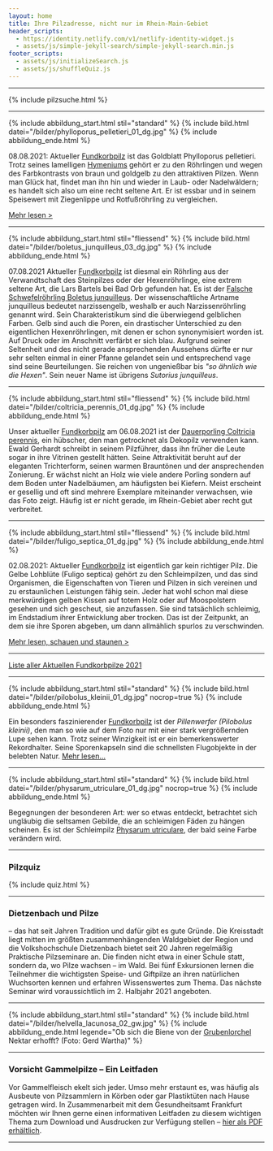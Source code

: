 ```yaml
---
layout: home
title: Ihre Pilzadresse, nicht nur im Rhein-Main-Gebiet
header_scripts:
  - https://identity.netlify.com/v1/netlify-identity-widget.js
  - assets/js/simple-jekyll-search/simple-jekyll-search.min.js
footer_scripts:
  - assets/js/initializeSearch.js
  - assets/js/shuffleQuiz.js
---
```

- - -

{% include pilzsuche.html %}

- - -

{% include abbildung_start.html stil="standard" %}
{% include bild.html datei="/bilder/phylloporus_pelletieri_01_dg.jpg" %}
{% include abbildung_ende.html %}

08.08.2021: Aktueller [Fundkorbpilz](AA "Glossar-") ist das Goldblatt Phylloporus pelletieri. Trotz seines lamelligen [Hymeniums](Hymenium "Glossar") gehört er zu den Röhrlingen und wegen des Farbkontrasts von braun und goldgelb zu den attraktiven Pilzen. Wenn man Glück hat, findet man ihn hin und wieder in Laub- oder Nadelwäldern; es handelt sich also um eine recht seltene Art. Er ist essbar und in seinem Speisewert mit Ziegenlippe und Rotfußröhrling zu vergleichen.

[Mehr lesen >](/pilze/phylloporus-pelletieri-goldblatt)

- - -

{% include abbildung_start.html stil="fliessend" %}
{% include bild.html datei="/bilder/boletus_junquilleus_03_dg.jpg" %}
{% include abbildung_ende.html %}

07.08.2021 Aktueller [Fundkorbpilz](AA "Glossar-") ist diesmal ein Röhrling aus der Verwandtschaft des Steinpilzes oder der Hexenröhrlinge, eine extrem seltene Art, die Lars Bartels bei Bad Orb gefunden hat. Es ist der [Falsche Schwefelröhrling Boletus junquilleus](/pilze/boletus-junquilleus-falscher-schwefelröhrling). Der wissenschaftliche Artname junquilleus bedeutet narzissengelb, weshalb er auch Narzissenröhrling genannt wird. Sein Charakteristikum sind die überwiegend gelblichen Farben. Gelb sind auch die Poren, ein drastischer Unterschied zu den eigentlichen Hexenröhrlingen, mit denen er schon synonymisiert worden ist. Auf Druck oder im Anschnitt verfärbt er sich blau. Aufgrund seiner Seltenheit und des nicht gerade ansprechenden Aussehens dürfte er nur sehr selten einmal in einer Pfanne gelandet sein und entsprechend vage sind seine Beurteilungen. Sie reichen von ungenießbar bis *"so ähnlich wie die Hexen"*. Sein neuer Name ist übrigens *Sutorius junquilleus*.

- - -

{% include abbildung_start.html stil="fliessend" %}
{% include bild.html datei="/bilder/coltricia_perennis_01_dg.jpg" %}
{% include abbildung_ende.html %}

Unser aktueller [Fundkorbpilz](AA "Glossar-") am 06.08.2021 ist der [Dauerporling Coltricia perennis](/pilze/coltricia-perennis-gezonter-dauerporling), ein hübscher, den man getrocknet als Dekopilz verwenden kann. Ewald Gerhardt schreibt in seinem Pilzführer, dass ihn früher die Leute sogar in ihre Vitrinen gestellt hätten. Seine Attraktivität beruht auf der eleganten Trichterform, seinen warmen Brauntönen und der ansprechenden Zonierung. Er wächst nicht an Holz wie viele andere Porling sondern auf dem Boden unter Nadelbäumen, am häufigsten bei Kiefern. Meist erscheint er gesellig und oft sind mehrere Exemplare miteinander verwachsen, wie das Foto zeigt. Häufig ist er nicht gerade, im Rhein-Gebiet aber recht gut verbreitet.

- - -

{% include abbildung_start.html stil="fliessend" %}
{% include bild.html datei="/bilder/fuligo_septica_01_dg.jpg" %}
{% include abbildung_ende.html %}

02.08.2021: Aktueller [Fundkorbpilz](AA "Glossar-") ist eigentlich gar kein richtiger Pilz. Die Gelbe Lohblüte (Fuligo septica) gehört zu den Schleimpilzen, und das sind Organismen, die Eigenschaften von Tieren und Pilzen in sich vereinen und zu erstaunlichen Leistungen fähig sein. Jeder hat wohl schon mal diese merkwürdigen gelben Kissen auf totem Holz oder auf Moospolstern gesehen und sich gescheut, sie anzufassen. Sie sind tatsächlich schleimig, im Endstadium ihrer Entwicklung aber trocken. Das ist der Zeitpunkt, an dem sie ihre Sporen abgeben, um dann allmählich spurlos zu verschwinden.

[Mehr lesen, schauen und staunen >](/pilze/fuligo-septica-gelbe-lohblüte)

<div style="clear:  both"></div>

- - -

[Liste aller Aktuellen Fundkorbpilze 2021](/artikel/liste-aller-aktuellen-fundkorbpilze-2021.html)

- - -

{% include abbildung_start.html stil="standard" %}
{% include bild.html datei="/bilder/pilobolus_kleinii_01_dg.jpg" nocrop=true %}
{% include abbildung_ende.html %}

Ein besonders faszinierender [Fundkorbpilz](AA "Glossar-") ist der *Pillenwerfer (Pilobolus kleinii)*, den man so wie auf dem Foto nur mit einer stark vergrößernden Lupe sehen kann. Trotz seiner Winzigkeit ist er ein bemerkenswerter Rekordhalter. Seine Sporenkapseln sind die schnellsten Flugobjekte in der belebten Natur. [Mehr lesen...](/pilze/pilobolus-kleinii-pillenwerfer)

- - -

{% include abbildung_start.html stil="standard" %}
{% include bild.html datei="/bilder/physarum_utriculare_01_dg.jpg" nocrop=true %}
{% include abbildung_ende.html %}

Begegnungen der besonderen Art: wer so etwas entdeckt, betrachtet sich ungläubig die seltsamen Gebilde, die an schleimigen Fäden zu hängen scheinen. Es ist der Schleimpilz [Physarum utriculare](/pilze/physarum-utriculare-fadenfruchtschleimpilz), der bald seine Farbe verändern wird.

- - -

### Pilzquiz

{% include quiz.html %}

- - -

### Dietzenbach und Pilze

– das hat seit Jahren Tradition und dafür gibt es gute Gründe. Die Kreisstadt liegt mitten im größten zusammenhängenden Waldgebiet der Region und die Volkshochschule Dietzenbach bietet seit 20 Jahren regelmäßig Praktische Pilzseminare an. Die finden nicht etwa in einer Schule statt, sondern da, wo Pilze wachsen – im Wald. Bei fünf Exkursionen lernen die Teilnehmer die wichtigsten Speise- und Giftpilze an ihren natürlichen Wuchsorten kennen und erfahren Wissenswertes zum Thema. Das nächste Seminar wird voraussichtlich im 2. Halbjahr 2021 angeboten.

- - -

{% include abbildung_start.html stil="standard" %}
{% include bild.html datei="/bilder/helvella_lacunosa_02_gw.jpg" %}
{% include abbildung_ende.html legende="Ob sich die Biene von der <a href='/pilze/helvella-lacunosa-grubenlorchel'>Grubenlorchel</a> Nektar erhofft?  (Foto: Gerd Wartha)" %}

- - -

### Vorsicht Gammelpilze – Ein Leitfaden

Vor Gammelfleisch ekelt sich jeder. Umso mehr erstaunt es, was häufig als Ausbeute von Pilzsammlern in Körben oder gar Plastiktüten nach Hause getragen wird. In Zusammenarbeit mit dem Gesundheitsamt Frankfurt möchten wir Ihnen gerne einen informativen Leitfaden zu diesem wichtigen Thema zum Download und Ausdrucken zur Verfügung stellen – [hier als PDF erhältlich](/assets/docs/Fundkorb.de-Gammelpilze.pdf).

- - -